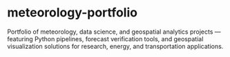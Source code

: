 # meteorology-portfolio
Portfolio of meteorology, data science, and geospatial analytics projects — featuring Python pipelines, forecast verification tools, and geospatial visualization solutions for research, energy, and transportation applications.
